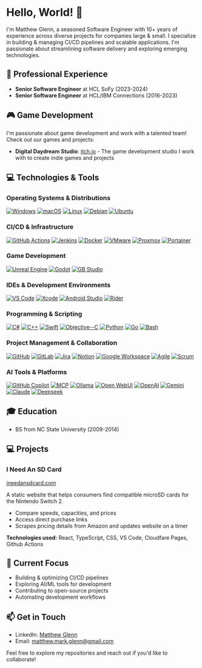 # Hello, World! 👋

I'm Matthew Glenn, a seasoned Software Engineer with 10+ years of experience across diverse projects for companies large & small. I specialize in building & managing CI/CD pipelines and scalable applications. I'm passionate about streamlining software delivery and exploring emerging technologies.

## 💼 Professional Experience

- **Senior Software Engineer** at HCL SoFy (2023-2024)
- **Senior Software Engineer** at HCL/IBM Connections (2016-2023)

## 🎮 Game Development

I'm passionate about game development and work with a talented team! Check out our games and projects:
- **Digital Daydream Studio**: [itch.io](https://digitaldaydream.itch.io/) - The game development studio I work with to create indie games and projects

## 💻 Technologies & Tools

### Operating Systems & Distributions
[![Windows](https://img.shields.io/badge/-Windows-%23c9d1d9?logo=windows&logoColor=blue)](https://www.microsoft.com/windows)
[![macOS](https://img.shields.io/badge/-macOS-%23c9d1d9?logo=apple&logoColor=black)](https://www.apple.com/macos)
[![Linux](https://img.shields.io/badge/-Linux-%23c9d1d9?logo=linux&logoColor=black)](https://www.linux.org)
[![Debian](https://img.shields.io/badge/-Debian-%23c9d1d9?logo=debian&logoColor=red)](https://www.debian.org)
[![Ubuntu](https://img.shields.io/badge/-Ubuntu-%23c9d1d9?logo=ubuntu&logoColor=orange)](https://ubuntu.com)

### CI/CD & Infrastructure
[![GitHub Actions](https://img.shields.io/badge/-GitHub%20Actions-%23c9d1d9?logo=githubactions&logoColor=black)](https://github.com/features/actions)
[![Jenkins](https://img.shields.io/badge/-Jenkins-%23c9d1d9?logo=jenkins&logoColor=black)](https://www.jenkins.io/)
[![Docker](https://img.shields.io/badge/-Docker-%23c9d1d9?logo=docker)](https://www.docker.com/)
[![VMware](https://img.shields.io/badge/-VMware-%23c9d1d9?logo=vmware&logoColor=black)](https://www.vmware.com/)
[![Proxmox](https://img.shields.io/badge/-Proxmox-%23c9d1d9?logo=proxmox&logoColor=black)](https://www.proxmox.com/)
[![Portainer](https://img.shields.io/badge/-Portainer-%23c9d1d9?logo=portainer&logoColor=black)](https://www.portainer.io/)

### Game Development
[![Unreal Engine](https://img.shields.io/badge/-Unreal%20Engine-%23c9d1d9?logo=unrealengine&logoColor=black)](https://www.unrealengine.com/)
[![Godot](https://img.shields.io/badge/-Godot-%23c9d1d9?logo=godotengine&logoColor=black)](https://godotengine.org/)
[![GB Studio](https://img.shields.io/badge/-GB%20Studio-%23c9d1d9?logo=gameboy&logoColor=black)](https://www.gbstudio.dev/)

### IDEs & Development Environments
[![VS Code](https://img.shields.io/badge/-VS%20Code-%23c9d1d9?logo=visualstudiocode&logoColor=007ACC)](https://code.visualstudio.com/)
[![Xcode](https://img.shields.io/badge/-Xcode-%23c9d1d9?logo=xcode&logoColor=147EFB)](https://developer.apple.com/xcode/)
[![Android Studio](https://img.shields.io/badge/-Android%20Studio-%23c9d1d9?logo=androidstudio&logoColor=3DDC84)](https://developer.android.com/studio)
[![Rider](https://img.shields.io/badge/-Rider-%23c9d1d9?logo=rider&logoColor=000000)](https://www.jetbrains.com/rider/)

### Programming & Scripting
[![C#](https://img.shields.io/badge/-C%23-%23c9d1d9?logo=csharp&logoColor=purple)](https://docs.microsoft.com/en-us/dotnet/csharp/)
[![C++](https://img.shields.io/badge/-C%2B%2B-%23c9d1d9?logo=cplusplus&logoColor=blue)](https://isocpp.org/)
[![Swift](https://img.shields.io/badge/-Swift-%23c9d1d9?logo=swift)](https://swift.org/)
[![Objective--C](https://img.shields.io/badge/-Objective--C-%23c9d1d9?logo=apple&logoColor=black)](https://developer.apple.com/library/archive/documentation/Cocoa/Conceptual/ProgrammingWithObjectiveC/Introduction/Introduction.html)
[![Python](https://img.shields.io/badge/-Python-%23c9d1d9?logo=python)](https://www.python.org)
[![Go](https://img.shields.io/badge/-Go-%23c9d1d9?logo=go)](https://golang.org/)
[![Bash](https://img.shields.io/badge/-Bash-%23c9d1d9?logo=gnu-bash&logoColor=black)](https://www.gnu.org/software/bash/)

### Project Management & Collaboration
[![GitHub](https://img.shields.io/badge/-GitHub-%23c9d1d9?logo=github&logoColor=black)](https://github.com/MatthewGlenn)
[![GitLab](https://img.shields.io/badge/-GitLab-%23c9d1d9?logo=gitlab)](https://gitlab.com/)
[![Jira](https://img.shields.io/badge/-Jira-%23c9d1d9?logo=jira&logoColor=blue)](https://www.atlassian.com/software/jira)
[![Notion](https://img.shields.io/badge/-Notion-%23c9d1d9?logo=notion&logoColor=black)](https://www.notion.so/)
[![Google Workspace](https://img.shields.io/badge/-Google%20Workspace-%23c9d1d9?logo=google&logoColor=black)](https://workspace.google.com/)
[![Agile](https://img.shields.io/badge/-Agile-%23c9d1d9?logo=agilesoftwaredevelopment&logoColor=black)](https://agilemanifesto.org/)
[![Scrum](https://img.shields.io/badge/-Scrum-%23c9d1d9?logo=scrumalliance&logoColor=black)](https://www.scrum.org/)

### AI Tools & Platforms
[![GitHub Copilot](https://img.shields.io/badge/-GitHub%20Copilot-%23c9d1d9?logo=github&logoColor=black)](https://github.com/features/copilot)
[![MCP](https://img.shields.io/badge/-MCP-%23c9d1d9?logo=microsoft&logoColor=blue)](https://learn.microsoft.com/en-us/semantic-kernel/agents/model-context-protocol)
[![Ollama](https://img.shields.io/badge/-Ollama-%23c9d1d9?logo=ollama&logoColor=black)](https://ollama.com/)
[![Open WebUI](https://img.shields.io/badge/-Open%20WebUI-%23c9d1d9?logo=openai&logoColor=black)](https://github.com/open-webui/open-webui)
[![OpenAI](https://img.shields.io/badge/-OpenAI-%23c9d1d9?logo=openai&logoColor=black)](https://openai.com/)
[![Gemini](https://img.shields.io/badge/-Gemini-%23c9d1d9?logo=google&logoColor=blue)](https://gemini.google.com/)
[![Claude](https://img.shields.io/badge/-Claude-%23c9d1d9?logo=anthropic&logoColor=black)](https://www.anthropic.com/claude)
[![Deepseek](https://img.shields.io/badge/-Deepseek-%23c9d1d9?logo=deepseek&logoColor=black)](https://www.deepseek.com/)

## 🎓 Education
- BS from NC State University (2009-2014)

## 💻 Projects

### I Need An SD Card
[ineedansdcard.com](https://ineedansdcard.com/)

A static website that helps consumers find compatible microSD cards for the Nintendo Switch 2.
- Compare speeds, capacities, and prices
- Access direct purchase links
- Scrapes pricing details from Amazon and updates website on a timer

**Technologies used:** React, TypeScript, CSS, VS Code, Cloudfare Pages, Github Actions

## 🎯 Current Focus
- Building & optimizing CI/CD pipelines
- Exploring AI/ML tools for development
- Contributing to open-source projects
- Automating development workflows

## 📫 Get in Touch
- LinkedIn: [Matthew Glenn](https://linkedin.com/in/matthewglenn)
- Email: [matthew.mark.glenn@gmail.com](mailto:matthew.mark.glenn@gmail.com)

Feel free to explore my repositories and reach out if you'd like to collaborate!
